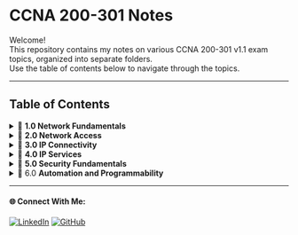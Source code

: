 # CCNA 200-301 Notes

Welcome!   
This repository contains my notes on various CCNA 200-301 v1.1 exam topics, organized into separate folders.   
Use the table of contents below to navigate through the topics.

---

## Table of Contents

<details>
  <summary>📂 <b>1.0 Network Fundamentals</b> </summary>
  
  🔗 **1.1** [Explain the role and function of network components](./1.0%20Network%20Fundamentals/readme.md)  
  🔗 1.2 [Describe characteristics of network topology architectures](./1.0%20Network%20Fundamentals/readme.md)  
  🔗 1.3 [Compare physical interface and cabling types](./1.0%20Network%20Fundamentals/readme.md)  
  🔗 1.4 [Identify interface and cable issues (collisions, errors, mismatch duplex, and/or speed)](./1.0%20Network%20Fundamentals/readme.md)  
  🔗 1.5 [Compare TCP to UDP](./1.0%20Network%20Fundamentals/readme.md)  
  🔗 1.6 [Configure and verify IPv4 addressing and subnetting](./1.0%20Network%20Fundamentals/readme.md)  
  🔗 1.7 [Describe private IPv4 addressing](./1.0%20Network%20Fundamentals/readme.md)  
  🔗 1.8 [Configure and verify IPv6 addressing and prefix](./1.0%20Network%20Fundamentals/readme.md)  
  🔗 1.9 [Describe IPv6 address types](./1.0%20Network%20Fundamentals/readme.md)  
  🔗 1.10 [Verify IP parameters for Client OS (Windows, Mac OS, Linux)](./1.0%20Network%20Fundamentals/readme.md)  
  🔗 1.11 [Describe wireless principles](./1.0%20Network%20Fundamentals/readme.md)  
  🔗 1.12 [Explain virtualization fundamentals (server virtualization, containers, and VRFs)](./1.0%20Network%20Fundamentals/readme.md)  
  🔗 1.13 [Describe switching concepts](./1.0%20Network%20Fundamentals/readme.md)  

</details>

<details>
  <summary>📂 <b>2.0 Network Access </b></summary>

  🔗 2.1 [Configure and verify VLANs (normal range) spanning multiple switches](./2.0%20Network%20Access/readme.md)  
  🔗 2.2 [Configure and verify interswitch connectivity](./2.0%20Network%20Access/readme.md)  
  🔗 2.3 [Configure and verify Layer 2 discovery protocols (Cisco Discovery Protocol and LLDP)](./2.0%20Network%20Access/readme.md)  
  🔗 2.4 [Configure and verify (Layer 2/Layer 3) EtherChannel (LACP)](./2.0%20Network%20Access/readme.md)  
  🔗 2.5 [Interpret basic operations of Rapid PVST+ Spanning Tree Protocol](./2.0%20Network%20Access/readme.md)  
  🔗 2.6 [Describe Cisco Wireless Architectures and AP modes](./2.0%20Network%20Access/readme.md)  
  🔗 2.7 [Describe physical infrastructure connections of WLAN components (AP, WLC, access/trunk ports, and LAG)](./2.0%20Network%20Access/readme.md)  
  🔗 2.8 [Describe network device management access (Telnet, SSH, HTTP, HTTPS, console, TACACS+/RADIUS, and cloud managed)](./2.0%20Network%20Access/readme.md)  
  🔗 2.9 [Interpret the wireless LAN GUI configuration for client connectivity, such as WLAN creation, security settings, QoS profiles, and advanced settings](./2.0%20Network%20Access/readme.md)  

</details>

<details>
  <summary>📂 <b>3.0 IP Connectivity </b></summary>
  
  🔗 3.1 [Interpret the components of routing table](./3.0%20IP%20Connectivity/readme.md)  
  🔗 3.2 [Determine how a router makes a forwarding decision by default](./3.0%20IP%20Connectivity/readme.md)  
  🔗 3.3 [Configure and verify IPv4 and IPv6 static routing](./3.0%20IP%20Connectivity/readme.md)  
  🔗 3.4 [Configure and verify single area OSPFv2](./3.0%20IP%20Connectivity/readme.md)  
  🔗 3.5 [Describe the purpose, functions, and concepts of first hop redundancy protocols](./3.0%20IP%20Connectivity/readme.md)  
  

</details>

<details>
  <summary>📂 <b>4.0 IP Services </b></summary>
  
  🔗 4.1 [Configure and verify inside source NAT using static and pools](./4.0%20IP%20Services/readme.md)  
  🔗 4.2 [Configure and verify NTP operating in a client and server mode](./4.0%20IP%20Services/readme.md)  
  🔗 4.3 [Explain the role of DHCP and DNS within the network](./4.0%20IP%20Services/readme.md)  
  🔗 4.4 [Explain the function of SNMP in network operations](./4.0%20IP%20Services/readme.md)  
  🔗 4.5 [Describe the use of syslog features including facilities and levels](./4.0%20IP%20Services/readme.md)  
  🔗 4.6 [Configure and verify DHCP client and relay](./4.0%20IP%20Services/readme.md)  
  🔗 4.7 [Explain the forwarding per-hop behavior (PHB) for QoS, such as classification, marking, queuing, congestion, policing, and shaping](./4.0%20IP%20Services/readme.md)  
  🔗 4.8 [Configure network devices for remote access using SSH](./4.0%20IP%20Services/readme.md)  
  🔗 4.9 [Describe the capabilities and functions of TFTP/FTP in the network](./4.0%20IP%20Services/readme.md)  

</details>

<details>
  <summary>📂 <b>5.0 Security Fundamentals </b></summary>
  
  🔗 5.1 [Define key security concepts (threats, vulnerabilities, exploits, and mitigation techniques)](./5.0%20Security%20Fundamentals/readme.md)  
  🔗 5.2 [Describe security program elements (user awareness, training, and physical access control)](./5.0%20Security%20Fundamentals/readme.md)  
  🔗 5.3 [Configure and verify device access control using local passwords](./5.0%20Security%20Fundamentals/readme.md)  
  🔗 5.4 [Describe security password policies elements, such as management, complexity, and password alternatives (multifactor authentication, certificates, and biometrics)](./5.0%20Security%20Fundamentals/readme.md)  
  🔗 5.5 [Describe IPsec remote access and site-to-site VPNs](./5.0%20Security%20Fundamentals/readme.md)  
  🔗 5.6 [Configure and verify access control lists](./5.0%20Security%20Fundamentals/readme.md)  
  🔗 5.7 [Configure and verify Layer 2 security features (DHCP snooping, dynamic ARP inspection, and port security)](./5.0%20Security%20Fundamentals/readme.md)  
  🔗 5.8 [Compare authentication, authorization, and accounting concepts](./5.0%20Security%20Fundamentals/readme.md)  
  🔗 5.9 [Describe wireless security protocols (WPA, WPA2, and WPA3)](./5.0%20Security%20Fundamentals/readme.md)  
  🔗 5.10 [Configure and verify WLAN within the GUI using WPA2 PSK](./5.0%20Security%20Fundamentals/readme.md)  

</details>

<details>
  <summary>📂 6.0 <b>Automation and Programmability </b></summary>
  
  🔗 6.1 [Explain how automation impacts network management](./6.0%20Automation%20and%20Programmability/readme.md)  
  🔗 6.2 [Compare traditional networks with controller-based networking](./6.0%20Automation%20and%20Programmability/readme.md)  
  🔗 6.3 [Describe controller-based, software defined architecture (overlay, underlay, and fabric)](./6.0%20Automation%20and%20Programmability/readme.md)  
  🔗 6.4 [Explain AI (generative and predictive) and machine learning in network operations](./6.0%20Automation%20and%20Programmability/readme.md)  
  🔗 6.5 [Describe characteristics of REST-based APIs (authentication types, CRUD, HTTP verbs, and data encoding)](./6.0%20Automation%20and%20Programmability/readme.md)  
  🔗 6.6 [Recognize the capabilities of configuration management mechanisms, such as Ansible and Terraform](./6.0%20Automation%20and%20Programmability/readme.md)  
  🔗 6.7 [Recognize components of JSON-encoded data](./6.0%20Automation%20and%20Programmability/readme.md)  
  

</details>

---

#### 🌐 Connect With Me:
[![LinkedIn](https://img.shields.io/badge/LinkedIn-blue?style=for-the-badge&logo=LinkedIn&link=www.linkedin.com/in/hasnan-asif)](www.linkedin.com/in/hasnan-asif)
[![GitHub](https://img.shields.io/badge/GitHub-gray?style=for-the-badge&logo=Github&link=https://github.com/HasnanAsif)](https://github.com/HasnanAsif)